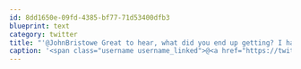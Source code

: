 ```yaml
---
id: 8dd1650e-09fd-4385-bf77-71d53400dfb3
blueprint: text
category: twitter
title: "'@JohnBristowe Great to hear, what did you end up getting? I have a couple old Diesel Land Cruisers still running strong."
caption: '<span class="username username_linked">@<a href="https://twitter.com/JohnBristowe" title="John Bristowe">JohnBristowe</a></span> Great to hear, what did you end up getting? I have a couple old Diesel Land Cruisers still running strong.'
---
```

